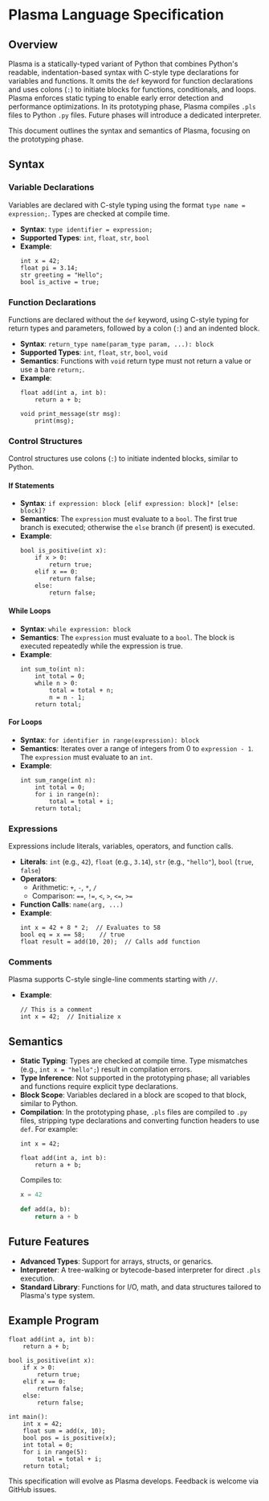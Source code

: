 # Plasma Language Specification

## Overview

Plasma is a statically-typed variant of Python that combines Python's readable, indentation-based syntax with C-style type declarations for variables and functions. It omits the `def` keyword for function declarations and uses colons (`:`) to initiate blocks for functions, conditionals, and loops. Plasma enforces static typing to enable early error detection and performance optimizations. In its prototyping phase, Plasma compiles `.pls` files to Python `.py` files. Future phases will introduce a dedicated interpreter.

This document outlines the syntax and semantics of Plasma, focusing on the prototyping phase.

## Syntax

### Variable Declarations

Variables are declared with C-style typing using the format `type name = expression;`. Types are checked at compile time.

- **Syntax**: `type identifier = expression;`
- **Supported Types**: `int`, `float`, `str`, `bool`
- **Example**:
    ```plasma
    int x = 42;
    float pi = 3.14;
    str greeting = "Hello";
    bool is_active = true;
    ```

### Function Declarations

Functions are declared without the `def` keyword, using C-style typing for return types and parameters, followed by a colon (`:`) and an indented block.

- **Syntax**: `return_type name(param_type param, ...): block`
- **Supported Types**: `int`, `float`, `str`, `bool`, `void`
- **Semantics**: Functions with `void` return type must not return a value or use a bare `return;`.
- **Example**:
    ```plasma
    float add(int a, int b):
        return a + b;
    
    void print_message(str msg):
        print(msg);
    ```

### Control Structures

Control structures use colons (`:`) to initiate indented blocks, similar to Python.

#### If Statements

- **Syntax**: `if expression: block [elif expression: block]* [else: block]?`
- **Semantics**: The `expression` must evaluate to a `bool`. The first true branch is executed; otherwise the `else` branch (if present) is executed.
- **Example**:
    ```plasma
    bool is_positive(int x):
        if x > 0:
            return true;
        elif x == 0:
            return false;
        else:
            return false;
    ```

#### While Loops

- **Syntax**: `while expression: block`
- **Semantics**: The `expression` must evaluate to a `bool`. The block is executed repeatedly while the expression is true.
- **Example**:
    ```plasma
    int sum_to(int n):
        int total = 0;
        while n > 0:
            total = total + n;
            n = n - 1;
        return total;
    ```

#### For Loops

- **Syntax**: `for identifier in range(expression): block`
- **Semantics**: Iterates over a range of integers from 0 to `expression - 1`. The `expression` must evaluate to an `int`.
- **Example**:
    ```plasma
    int sum_range(int n):
        int total = 0;
        for i in range(n):
            total = total + i;
        return total;
    ```

### Expressions

Expressions include literals, variables, operators, and function calls.

- **Literals**: `int` (e.g., `42`), `float` (e.g., `3.14`), `str` (e.g., `"hello"`), `bool` (`true`, `false`)
- **Operators**:
  - Arithmetic: `+`, `-`, `*`, `/`
  - Comparison: `==`, `!=`, `<`, `>`, `<=`, `>=`
- **Function Calls**: `name(arg, ...)`
- **Example**:
    ```plasma
    int x = 42 + 8 * 2;  // Evaluates to 58
    bool eq = x == 58;    // true
    float result = add(10, 20);  // Calls add function
    ```

### Comments

Plasma supports C-style single-line comments starting with `//`.

- **Example**:
    ```plasma
    // This is a comment
    int x = 42;  // Initialize x
    ```

## Semantics

- **Static Typing**: Types are checked at compile time. Type mismatches (e.g., `int x = "hello";`) result in compilation errors.
- **Type Inference**: Not supported in the prototyping phase; all variables and functions require explicit type declarations.
- **Block Scope**: Variables declared in a block are scoped to that block, similar to Python.
- **Compilation**: In the prototyping phase, `.pls` files are compiled to `.py` files, stripping type declarations and converting function headers to use `def`. For example:
    ```plasma
    int x = 42;

    float add(int a, int b):
        return a + b;
    ```
    Compiles to:
    ```python
    x = 42

    def add(a, b):
        return a + b
    ```

## Future Features

- **Advanced Types**: Support for arrays, structs, or genarics.
- **Interpreter**: A tree-walking or bytecode-based interpreter for direct `.pls` execution.
- **Standard Library**: Functions for I/O, math, and data structures tailored to Plasma's type system.

## Example Program

```plasma
float add(int a, int b):
    return a + b;

bool is_positive(int x):
    if x > 0:
        return true;
    elif x == 0:
        return false;
    else:
        return false;

int main():
    int x = 42;
    float sum = add(x, 10);
    bool pos = is_positive(x);
    int total = 0;
    for i in range(5):
        total = total + i;
    return total;
```

This specification will evolve as Plasma develops. Feedback is welcome via GitHub issues.
